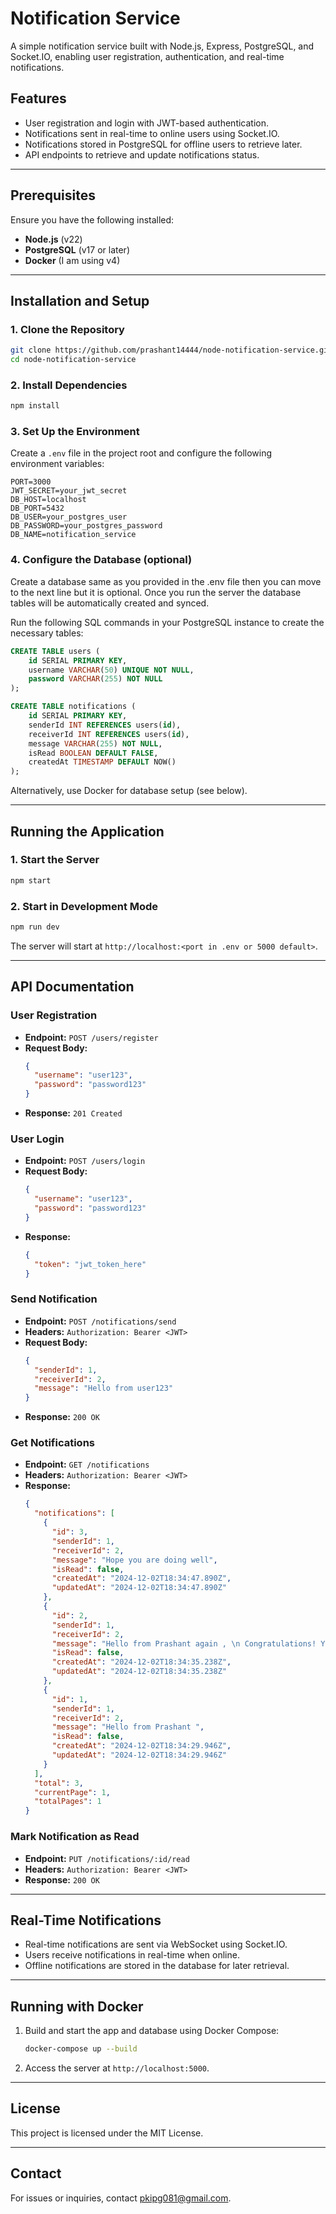 
# Notification Service

A simple notification service built with Node.js, Express, PostgreSQL, and Socket.IO, enabling user registration, authentication, and real-time notifications.

## Features
- User registration and login with JWT-based authentication.
- Notifications sent in real-time to online users using Socket.IO.
- Notifications stored in PostgreSQL for offline users to retrieve later.
- API endpoints to retrieve and update notifications status.

---

## Prerequisites
Ensure you have the following installed:
- **Node.js** (v22)
- **PostgreSQL** (v17 or later)
- **Docker** (I am using v4)

---

## Installation and Setup

### 1. Clone the Repository
```bash
git clone https://github.com/prashant14444/node-notification-service.git
cd node-notification-service
```

### 2. Install Dependencies
```bash
npm install
```

### 3. Set Up the Environment
Create a `.env` file in the project root and configure the following environment variables:
```env
PORT=3000
JWT_SECRET=your_jwt_secret
DB_HOST=localhost
DB_PORT=5432
DB_USER=your_postgres_user
DB_PASSWORD=your_postgres_password
DB_NAME=notification_service
```

### 4. Configure the Database (optional)
Create a database same as you provided in the .env file then you can move to the next line but it is optional. Once you run the server the database tables will be automatically created and synced.


Run the following SQL commands in your PostgreSQL instance to create the necessary tables:
```sql
CREATE TABLE users (
    id SERIAL PRIMARY KEY,
    username VARCHAR(50) UNIQUE NOT NULL,
    password VARCHAR(255) NOT NULL
);

CREATE TABLE notifications (
    id SERIAL PRIMARY KEY,
    senderId INT REFERENCES users(id),
    receiverId INT REFERENCES users(id),
    message VARCHAR(255) NOT NULL,
    isRead BOOLEAN DEFAULT FALSE,
    createdAt TIMESTAMP DEFAULT NOW()
);
```

Alternatively, use Docker for database setup (see below).

---

## Running the Application

### 1. Start the Server
```bash
npm start
```

### 2. Start in Development Mode
```bash
npm run dev
```

The server will start at `http://localhost:<port in .env or 5000 default>`.

---

## API Documentation

### **User Registration**
- **Endpoint:** `POST /users/register`
- **Request Body:**
  ```json
  {
    "username": "user123",
    "password": "password123"
  }
  ```
- **Response:** `201 Created`

### **User Login**
- **Endpoint:** `POST /users/login`
- **Request Body:**
  ```json
  {
    "username": "user123",
    "password": "password123"
  }
  ```
- **Response:**
  ```json
  {
    "token": "jwt_token_here"
  }
  ```

### **Send Notification**
- **Endpoint:** `POST /notifications/send`
- **Headers:** `Authorization: Bearer <JWT>`
- **Request Body:**
  ```json
  {
    "senderId": 1,
    "receiverId": 2,
    "message": "Hello from user123"
  }
  ```
- **Response:** `200 OK`

### **Get Notifications**
- **Endpoint:** `GET /notifications`
- **Headers:** `Authorization: Bearer <JWT>`
- **Response:**
  ```json
  {
    "notifications": [
      {
        "id": 3,
        "senderId": 1,
        "receiverId": 2,
        "message": "Hope you are doing well",
        "isRead": false,
        "createdAt": "2024-12-02T18:34:47.890Z",
        "updatedAt": "2024-12-02T18:34:47.890Z"
      },
      {
        "id": 2,
        "senderId": 1,
        "receiverId": 2,
        "message": "Hello from Prashant again , \n Congratulations! You have created a Fake Text Message! Now you can go and share it with the world: Congratulations!",
        "isRead": false,
        "createdAt": "2024-12-02T18:34:35.238Z",
        "updatedAt": "2024-12-02T18:34:35.238Z"
      },
      {
        "id": 1,
        "senderId": 1,
        "receiverId": 2,
        "message": "Hello from Prashant ",
        "isRead": false,
        "createdAt": "2024-12-02T18:34:29.946Z",
        "updatedAt": "2024-12-02T18:34:29.946Z"
      }
    ],
    "total": 3,
    "currentPage": 1,
    "totalPages": 1
  }
  ```

### **Mark Notification as Read**
- **Endpoint:** `PUT /notifications/:id/read`
- **Headers:** `Authorization: Bearer <JWT>`
- **Response:** `200 OK`

---

## Real-Time Notifications
- Real-time notifications are sent via WebSocket using Socket.IO.
- Users receive notifications in real-time when online.
- Offline notifications are stored in the database for later retrieval.

---

## Running with Docker
1. Build and start the app and database using Docker Compose:
   ```bash
   docker-compose up --build
   ```
2. Access the server at `http://localhost:5000`.

---

## License
This project is licensed under the MIT License.

---

## Contact
For issues or inquiries, contact [pkipg081@gmail.com](mailto:pkipg081@gmail.com). 
